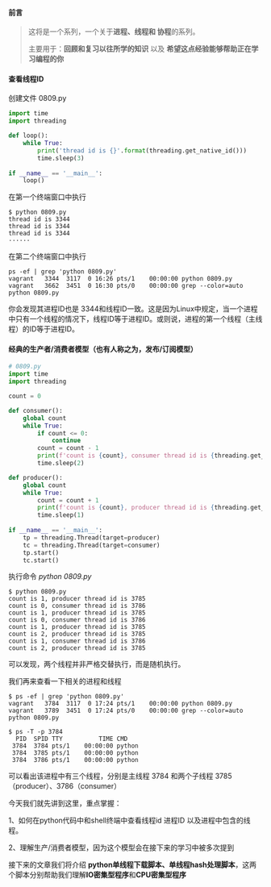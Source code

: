 #### 前言

> 这将是一个系列，一个关于**进程、线程和 协程**的系列。
>
> 主要用于：**回顾和复习以往所学的知识** 以及 **希望这点经验能够帮助正在学习编程的你**

#### 查看线程ID

创建文件 0809.py

```python
import time
import threading

def loop():
    while True:
        print('thread id is {}'.format(threading.get_native_id()))
        time.sleep(3)
        
if __name__ == '__main__':
    loop()
```

在第一个终端窗口中执行

```shell
$ python 0809.py 
thread id is 3344
thread id is 3344
thread id is 3344
······
```

在第二个终端窗口中执行

```shell
ps -ef | grep 'python 0809.py'
vagrant   3344  3117  0 16:26 pts/1    00:00:00 python 0809.py
vagrant   3662  3451  0 16:30 pts/0    00:00:00 grep --color=auto python 0809.py
```

你会发现其进程ID也是 3344和线程ID一致。这是因为Linux中规定，当一个进程中只有一个线程的情况下，线程ID等于进程ID。或则说，进程的第一个线程（主线程）的ID等于进程ID。 

#### 经典的生产者/消费者模型（也有人称之为，发布/订阅模型）

```python
# 0809.py 
import time
import threading

count = 0

def consumer():
    global count
    while True:
        if count <= 0:
            continue
        count = count - 1
        print(f'count is {count}, consumer thread id is {threading.get_native_id()}')
        time.sleep(2)

def producer():
    global count
    while True:
        count = count + 1
        print(f'count is {count}, producer thread id is {threading.get_native_id()}')
        time.sleep(1)
        
if __name__ == '__main__':
    tp = threading.Thread(target=producer)
    tc = threading.Thread(target=consumer)
    tp.start()
    tc.start()

```

执行命令 *python 0809.py* 

```shell
$ python 0809.py 
count is 1, producer thread id is 3785
count is 0, consumer thread id is 3786
count is 1, producer thread id is 3785
count is 0, consumer thread id is 3786
count is 1, producer thread id is 3785
count is 2, producer thread id is 3785
count is 1, consumer thread id is 3786
count is 2, producer thread id is 3785
```

可以发现，两个线程并非严格交替执行，而是随机执行。

我们再来查看一下相关的进程和线程

```shell
$ ps -ef | grep 'python 0809.py'
vagrant   3784  3117  0 17:24 pts/1    00:00:00 python 0809.py
vagrant   3789  3451  0 17:24 pts/0    00:00:00 grep --color=auto python 0809.py

$ ps -T -p 3784
  PID  SPID TTY          TIME CMD
 3784  3784 pts/1    00:00:00 python
 3784  3785 pts/1    00:00:00 python
 3784  3786 pts/1    00:00:00 python
```

可以看出该进程中有三个线程，分别是主线程 3784 和两个子线程 3785（producer）、3786（consumer）

今天我们就先讲到这里，重点掌握：

1、如何在python代码中和shell终端中查看线程id 进程ID 以及进程中包含的线程。

2、理解生产/消费者模型，因为这个模型会在接下来的学习中被多次提到

接下来的文章我们将介绍 **python单线程下载脚本、单线程hash处理脚本**，这两个脚本分别帮助我们理解**IO密集型程序**和**CPU密集型程序** 